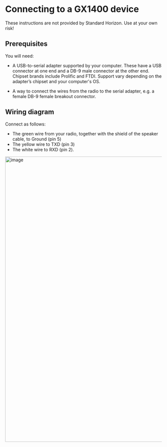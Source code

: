 # Connecting to a GX1400 device

These instructions are not provided by Standard Horizon. Use at your own risk!

## Prerequisites

You will need:

- A USB-to-serial adapter supported by your computer. These have a USB connector
  at one end and a DB-9 male connector at the other end. Chipset brands include
  Prolific and FTDI. Support vary depending on the adapter’s chipset and your
  computer's OS.

- A way to connect the wires from the radio to the serial adapter, e.g. a female
  DB-9 female breakout connector.

## Wiring diagram

Connect as follows:

- The green wire from your radio, together with the shield of the speaker cable, to Ground (pin 5)
- The yellow wire to TXD (pin 3)
- The white wire to RXD (pin 2).

<img width="917" alt="image" src="https://github.com/user-attachments/assets/af8f70ce-afa9-4ba3-9473-5abae1620f0e">
